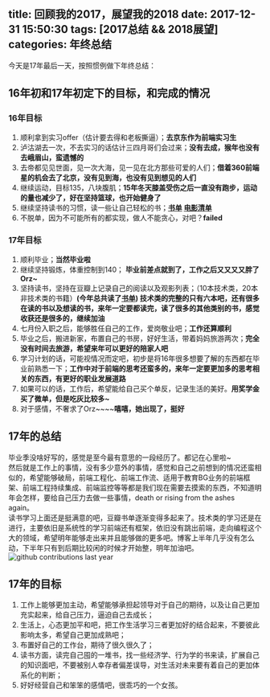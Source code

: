 title: 回顾我的2017，展望我的2018
date: 2017-12-31 15:50:30
tags: [2017总结 && 2018展望]
categories: 年终总结
---
今天是17年最后一天，按照惯例做下年终总结：    
## 16年初和17年初定下的目标，和完成的情况
### 16年目标
1. 顺利拿到实习offer（估计要去得和老板撕逼）；**去京东作为前端实习生**
2. 泸沽湖去一次，不去实习的话估计三四月哥们会过来；**没有去成，猴年也没有去峨眉山，蛮遗憾的**
3. 去帝都见见世面，见一次大海，见一见在北方那些可爱的人们；**借着360前端星的机会去了北京，没有见到海，也没有见到想见的人们**
4. 继续运动，目标135，八块腹肌；**15年冬天膝盖受伤之后一直没有跑步，运动的量也减少了，好在坚持篮球，也开始健身了**
5. 继续坚持读书的习惯，读一些让自己轻松的书；**[书单](https://book.douban.com/people/illuSioN4ng/collect)  [电影清单](https://movie.douban.com/people/illuSioN4ng/collect)**
6. 不脱单，因为不可能所有的都实现，做人不能贪心，对吧？**failed**

### 17年目标
1. 顺利毕业；**当然毕业啦**
2. 继续坚持锻炼，体重控制到140； **毕业前差点就到了，工作之后又又又又胖了Orz~**
3. 坚持读书，坚持在豆瓣上记录自己的阅读以及观影列表；（10本技术类，20本非技术类的书籍）**(今年总共读了[书单](https://book.douban.com/people/illuSioN4ng/collect)) 技术类的完整的只有六本吧，还有很多在读的书以及想读的书，来年一定要都读完，读了很多的其他类别的书，感觉收获还是很多的，继续加油**
4. 七月份入职之后，能够胜任自己的工作，爱岗敬业吧；**工作还算顺利**
5. 毕业之后，搬进新家，布置自己的书房，好好生活，带着妈妈旅游两次；**完全没有时间去旅游，希望来年可以更好的陪家人吧**
6. 学习计划的话，可能视情况而定吧，初步是将16年很多想要了解的东西都在毕业前熟悉一下；**工作中对于前端的思考还蛮多的，来年一定要更加多的思考相关的东西，有更好的职业发展道路**
7. 如果可以的话，工作后，希望能给自己买个单反，记录生活的美好。**用奖学金买了微单，但是吃灰比较多~**
8. 对于感情，不奢求了Orz~~~~**嘻嘻，她出现了，挺好**

## 17年的总结
毕业季没啥好写的，感觉是至今最有意思的一段经历了。都记在心里啦~    
然后就是工作上的事情，没有多少意外的事情，感觉和自己之前想到的情况还蛮相似的，希望能够破局，前端工程化、前端工作流、适用于教育BG业务的前端框架、前端工程持续集成、前端监控等等都是我们现在需要去摸索的东西，不知道明年会怎样，要给自己压力去做一些事情，death or rising from the ashes again。    
读书学习上面还是挺满意的吧，豆瓣书单逐渐变得多起来了。技术类的学习还是在进行，主要依旧是系统性的学习前端还有框架，依旧没有跳出前端，走向编程这个大的领域，希望明年能够走出来并且能够做的更多吧。博客上半年几乎没有怎么动，下半年只有到后期比较闲的时候才开始整，明年加油吧。        
![github contributions last year](http://ww1.sinaimg.cn/large/8c55dc23gy1fn00h1lhiij20kd05cdfw.jpg)

## 17年的目标
1. 工作上能够更加主动，希望能够承担起领导对于自己的期待，以及让自己更加充实起来，给自己压力，逼迫自己去成长；
2. 生活上，心态更加平和吧，把工作生活学习三者更加好的结合起来，不要彼此影响太多，希望自己更加成熟吧；
3. 布置好自己的工作台，期待了很久很久了；
4. 读书方面，读完自己囤的一堆书，找一些经济学、行为学的书来读，扩展自己的知识面吧，不要被别人幸存者偏差误导，对生活对未来要有着自己的更加体系化的判断；
5. 好好经营自己和笨笨的感情吧，很乖巧的一个女孩。